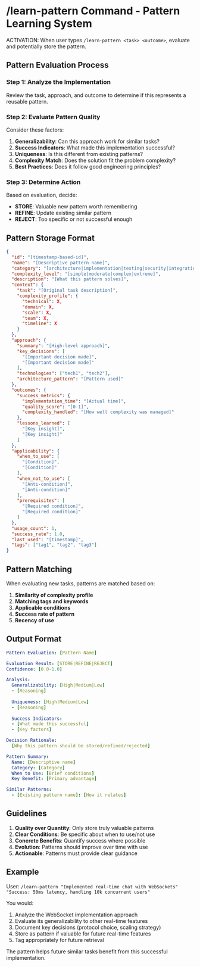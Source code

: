 # /learn-pattern Command - Pattern Learning System

ACTIVATION: When user types `/learn-pattern <task> <outcome>`, evaluate and potentially store the pattern.

## Pattern Evaluation Process

### Step 1: Analyze the Implementation
Review the task, approach, and outcome to determine if this represents a reusable pattern.

### Step 2: Evaluate Pattern Quality

Consider these factors:

1. **Generalizability**: Can this approach work for similar tasks?
2. **Success Indicators**: What made this implementation successful?
3. **Uniqueness**: Is this different from existing patterns?
4. **Complexity Match**: Does the solution fit the problem complexity?
5. **Best Practices**: Does it follow good engineering principles?

### Step 3: Determine Action

Based on evaluation, decide:
- **STORE**: Valuable new pattern worth remembering
- **REFINE**: Update existing similar pattern
- **REJECT**: Too specific or not successful enough

## Pattern Storage Format

```json
{
  "id": "[timestamp-based-id]",
  "name": "[Descriptive pattern name]",
  "category": "[architecture|implementation|testing|security|integration]",
  "complexity_level": "[simple|moderate|complex|extreme]",
  "description": "[What this pattern solves]",
  "context": {
    "task": "[Original task description]",
    "complexity_profile": {
      "technical": X,
      "domain": X,
      "scale": X,
      "team": X,
      "timeline": X
    }
  },
  "approach": {
    "summary": "[High-level approach]",
    "key_decisions": [
      "[Important decision made]",
      "[Important decision made]"
    ],
    "technologies": ["tech1", "tech2"],
    "architecture_pattern": "[Pattern used]"
  },
  "outcomes": {
    "success_metrics": {
      "implementation_time": "[Actual time]",
      "quality_score": "[0-1]",
      "complexity_handled": "[How well complexity was managed]"
    },
    "lessons_learned": [
      "[Key insight]",
      "[Key insight]"
    ]
  },
  "applicability": {
    "when_to_use": [
      "[Condition]",
      "[Condition]"
    ],
    "when_not_to_use": [
      "[Anti-condition]",
      "[Anti-condition]"
    ],
    "prerequisites": [
      "[Required condition]",
      "[Required condition]"
    ]
  },
  "usage_count": 1,
  "success_rate": 1.0,
  "last_used": "[timestamp]",
  "tags": ["tag1", "tag2", "tag3"]
}
```

## Pattern Matching

When evaluating new tasks, patterns are matched based on:
1. **Similarity of complexity profile**
2. **Matching tags and keywords**
3. **Applicable conditions**
4. **Success rate of pattern**
5. **Recency of use**

## Output Format

```yaml
Pattern Evaluation: [Pattern Name]

Evaluation Result: [STORE|REFINE|REJECT]
Confidence: [0.0-1.0]

Analysis:
  Generalizability: [High|Medium|Low]
  - [Reasoning]
  
  Uniqueness: [High|Medium|Low]
  - [Reasoning]
  
  Success Indicators:
  - [What made this successful]
  - [Key factors]

Decision Rationale:
  [Why this pattern should be stored/refined/rejected]

Pattern Summary:
  Name: [Descriptive name]
  Category: [Category]
  When to Use: [Brief conditions]
  Key Benefit: [Primary advantage]

Similar Patterns:
  - [Existing pattern name]: [How it relates]
```

## Guidelines

1. **Quality over Quantity**: Only store truly valuable patterns
2. **Clear Conditions**: Be specific about when to use/not use
3. **Concrete Benefits**: Quantify success where possible
4. **Evolution**: Patterns should improve over time with use
5. **Actionable**: Patterns must provide clear guidance

## Example

User: `/learn-pattern "Implemented real-time chat with WebSockets" "Success: 50ms latency, handling 10k concurrent users"`

You would:
1. Analyze the WebSocket implementation approach
2. Evaluate its generalizability to other real-time features
3. Document key decisions (protocol choice, scaling strategy)
4. Store as pattern if valuable for future real-time features
5. Tag appropriately for future retrieval

The pattern helps future similar tasks benefit from this successful implementation.